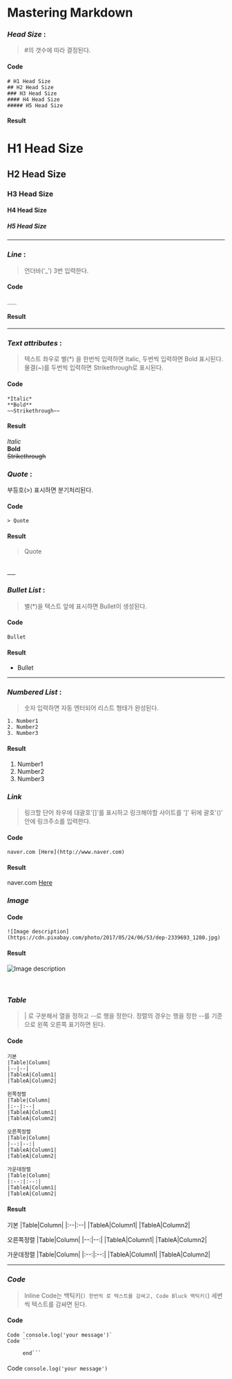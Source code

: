 # Mastering Markdown
<!--Heading-->
### *Head Size* : <br>
> #의 갯수에 따라 결정된다.

####  **Code**
```
# H1 Head Size
## H2 Head Size
### H3 Head Size
#### H4 Head Size
##### H5 Head Size
```
#### **Result**
  
# H1 Head Size
## H2 Head Size
### H3 Head Size
#### H4 Head Size
##### H5 Head Size
___
<!--Line-->
### *Line* : <br>
> 언더바('_') 3번 입력한다.

#### **Code**
```
___
```
#### **Result**
___

<!--Text attributes-->
### *Text attributes* : 
>텍스트 좌우로 별(*) 을 한번씩 입력하면 Italic, 두번씩 입력하면 Bold 표시된다. 물결(~)를 두번씩 입력하면 Strikethrough로 표시된다.

#### **Code**
```
*Italic*
**Bold**
~~Strikethrough~~
```
#### **Result**

*Italic*<br>
**Bold**<br>
~~Strikethrough~~<br>

<!--Quote-->
### *Quote* : <br>
부등호(>) 표시하면 분기처리된다.

#### **Code**
```
> Quote
```
#### **Result**
> Quote
<br>
___
<br>

<!--Bullet List-->
### *Bullet List* : <br> 
> 별(*)을 텍스트 앞에 표시하면 Bullet이 생성된다.
#### **Code**
```
Bullet
```
#### **Result**
* Bullet

___
<!--Numbered List-->
### *Numbered List* : 
>숫자 입력하면 자동 엔터되어 리스트 형태가 완성된다.
```
1. Number1
2. Number2
3. Number3
```
#### **Result**
1. Number1
2. Number2
3. Number3

<!--Link-->
### *Link*<br>
> 링크할 단어 좌우에 대괄호'[]'를 표시하고 링크해야할 사이트를 ']' 뒤에 괄호'()' 안에 링크주소를 입력한다.

#### **Code**
```
naver.com [Here](http://www.naver.com)
```
#### **Result**
naver.com [Here](http://www.naver.com)

<!--Image-->
### *Image*<br>
> 

#### **Code**
```
![Image description](https://cdn.pixabay.com/photo/2017/05/24/06/53/dep-2339693_1280.jpg)
```
#### **Result**
![Image description](https://cdn.pixabay.com/photo/2017/05/24/06/53/dep-2339693_1280.jpg)

<br>

<!--Table-->
### *Table*
> | 로 구분해서 열을 정하고 --로 행을 정한다.
정렬의 경우는 행을 정한 --를 기준으로 왼쪽 오른쪽 표기하면 된다.

#### **Code**
```
기본
|Table|Column|
|--|--|
|TableA|Column1|
|TableA|Column2|

왼쪽정렬
|Table|Column|
|:--|:--|
|TableA|Column1|
|TableA|Column2|

오른쪽정렬
|Table|Column|
|--:|--:|
|TableA|Column1|
|TableA|Column2|

가운데정렬
|Table|Column|
|:--:|:--:|
|TableA|Column1|
|TableA|Column2|
```
#### **Result**
기본
|Table|Column|
|:--|:--|
|TableA|Column1|
|TableA|Column2|

오른쪽정렬
|Table|Column|
|--:|--:|
|TableA|Column1|
|TableA|Column2|

가운데정렬
|Table|Column|
|:--:|:--:|
|TableA|Column1|
|TableA|Column2|

___
<!--Code-->
### *Code*
> Inline Code는 백틱키(`) 한번씩 로 텍스트를 감싸고, Code Bluck 백틱키(`) 세번씩 텍스트를 감싸면 된다.

#### **Code**
```
Code `console.log('your message')`
Code ```

     end```
```
####
Code `console.log('your message')`